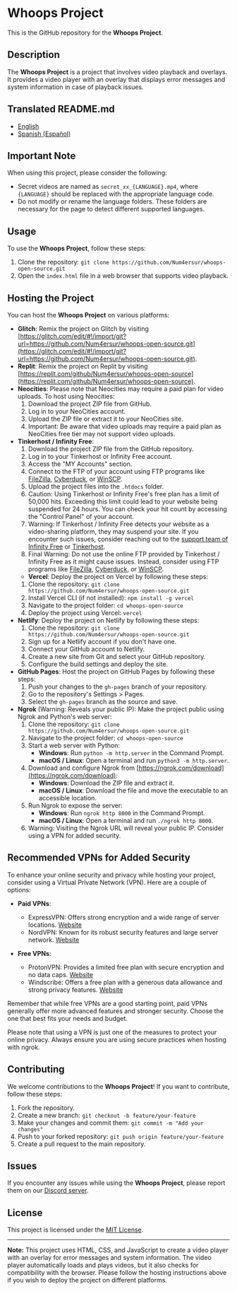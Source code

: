 # Whoops Project

This is the GitHub repository for the **Whoops Project**.

## Description

The **Whoops Project** is a project that involves video playback and overlays. It provides a video player with an overlay that displays error messages and system information in case of playback issues.

## Translated README.md

- [English](README.md)
- [Spanish (Español)](https://github.com/Num4ersur/whoops-open-source/blob/main/es/README_SPANISH.md)
  
## Important Note

When using this project, please consider the following:

- Secret videos are named as `secret_xx_{LANGUAGE}.mp4`, where `{LANGUAGE}` should be replaced with the appropriate language code.
- Do not modify or rename the language folders. These folders are necessary for the page to detect different supported languages.

## Usage

To use the **Whoops Project**, follow these steps:

1. Clone the repository: `git clone https://github.com/Num4ersur/whoops-open-source.git`
2. Open the `index.html` file in a web browser that supports video playback.

## Hosting the Project

You can host the **Whoops Project** on various platforms:

- **Glitch**: Remix the project on Glitch by visiting [https://glitch.com/edit/#!/import/git?url=https://github.com/Num4ersur/whoops-open-source.git](https://glitch.com/edit/#!/import/git?url=https://github.com/Num4ersur/whoops-open-source.git).
- **Replit**: Remix the project on Replit by visiting [https://replit.com/github/Num4ersur/whoops-open-source](https://replit.com/github/Num4ersur/whoops-open-source).
- **Neocities**: Please note that Neocities may require a paid plan for video uploads. To host using Neocities:
  1. Download the project ZIP file from GitHub.
  2. Log in to your NeoCities account.
  3. Upload the ZIP file or extract it to your NeoCities site.
  4. Important: Be aware that video uploads may require a paid plan as NeoCities free tier may not support video uploads.
- **Tinkerhost / Infinity Free**:
  1. Download the project ZIP file from the GitHub repository.
  2. Log in to your Tinkerhost or Infinity Free account.
  3. Access the "MY Accounts" section.
  4. Connect to the FTP of your account using FTP programs like [FileZilla](https://filezilla-project.org/), [Cyberduck](https://cyberduck.io/), or [WinSCP](https://winscp.net/eng/index.php).
  5. Upload the project files into the `.htdocs` folder.
  6. Caution: Using Tinkerhost or Infinity Free's free plan has a limit of 50,000 hits. Exceeding this limit could lead to your website being suspended for 24 hours. You can check your hit count by accessing the "Control Panel" of your account.
  7. Warning: If Tinkerhost / Infinity Free detects your website as a video-sharing platform, they may suspend your site. If you encounter such issues, consider reaching out to the [support team of Infinity Free](https://forum.infinityfree.net/) or [Tinkerhost](https://community.tinkerhost.net/).
  8. Final Warning: Do not use the online FTP provided by Tinkerhost / Infinity Free as it might cause issues. Instead, consider using FTP programs like [FileZilla](https://filezilla-project.org/), [Cyberduck](https://cyberduck.io/), or [WinSCP](https://winscp.net/eng/index.php).
  - **Vercel**: Deploy the project on Vercel by following these steps:
  1. Clone the repository: `git clone https://github.com/Num4ersur/whoops-open-source.git`
  2. Install Vercel CLI (if not installed): `npm install -g vercel`
  3. Navigate to the project folder: `cd whoops-open-source`
  4. Deploy the project using Vercel: `vercel`
- **Netlify**: Deploy the project on Netlify by following these steps:
  1. Clone the repository: `git clone https://github.com/Num4ersur/whoops-open-source.git`
  2. Sign up for a Netlify account if you don't have one.
  3. Connect your GitHub account to Netlify.
  4. Create a new site from Git and select your GitHub repository.
  5. Configure the build settings and deploy the site.
- **GitHub Pages**: Host the project on GitHub Pages by following these steps:
  1. Push your changes to the `gh-pages` branch of your repository.
  2. Go to the repository's Settings > Pages.
  3. Select the `gh-pages` branch as the source and save.
- **Ngrok** (Warning: Reveals your public IP): Make the project public using Ngrok and Python's web server:
  1. Clone the repository: `git clone https://github.com/Num4ersur/whoops-open-source.git`
  2. Navigate to the project folder: `cd whoops-open-source`
  3. Start a web server with Python:
     - **Windows**: Run `python -m http.server` in the Command Prompt.
     - **macOS / Linux**: Open a terminal and run `python3 -m http.server`.
  4. Download and configure Ngrok from [https://ngrok.com/download](https://ngrok.com/download):
     - **Windows**: Download the ZIP file and extract it.
     - **macOS / Linux**: Download the file and move the executable to an accessible location.
  5. Run Ngrok to expose the server:
     - **Windows**: Run `ngrok http 8000` in the Command Prompt.
     - **macOS / Linux**: Open a terminal and run `./ngrok http 8000`.
  6. Warning: Visiting the Ngrok URL will reveal your public IP. Consider using a VPN for added security.
## Recommended VPNs for Added Security

To enhance your online security and privacy while hosting your project, consider using a Virtual Private Network (VPN). Here are a couple of options:

- **Paid VPNs**:
  - ExpressVPN: Offers strong encryption and a wide range of server locations. [Website](https://www.expressvpn.com/)
  - NordVPN: Known for its robust security features and large server network. [Website](https://nordvpn.com/)

- **Free VPNs**:
  - ProtonVPN: Provides a limited free plan with secure encryption and no data caps. [Website](https://protonvpn.com/)
  - Windscribe: Offers a free plan with a generous data allowance and strong privacy features. [Website](https://windscribe.com/)

Remember that while free VPNs are a good starting point, paid VPNs generally offer more advanced features and stronger security. Choose the one that best fits your needs and budget.

Please note that using a VPN is just one of the measures to protect your online privacy. Always ensure you are using secure practices when hosting with ngrok.



## Contributing

We welcome contributions to the **Whoops Project**! If you want to contribute, follow these steps:

1. Fork the repository.
2. Create a new branch: `git checkout -b feature/your-feature`
3. Make your changes and commit them: `git commit -m "Add your changes"`
4. Push to your forked repository: `git push origin feature/your-feature`
5. Create a pull request to the main repository.

## Issues

If you encounter any issues while using the **Whoops Project**, please report them on our [Discord server](https://discord.gg/zgzh6REz2d).

## License

This project is licensed under the [MIT License](LICENSE).

---

**Note:** This project uses HTML, CSS, and JavaScript to create a video player with an overlay for error messages and system information. The video player automatically loads and plays videos, but it also checks for compatibility with the browser. Please follow the hosting instructions above if you wish to deploy the project on different platforms.
